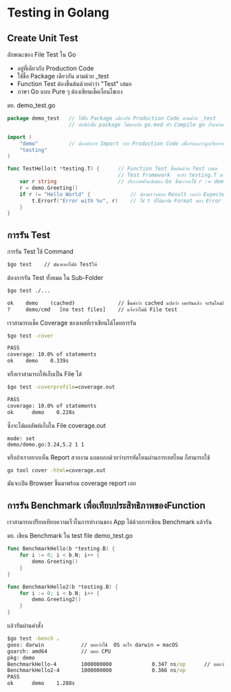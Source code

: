 # Testing in Golang

## Create Unit Test

ลักษณะของ File Test ใน Go

- อยู่ที่เดียวกับ Production Code
- ใช้ชื่อ Package เดียวกัน ตามด้วย _test
- Function Test ต้องขึ้นต้นด้วยคำว่า "Test" เสมอ
- ภาษา Go แบบ Pure ๆ ต้องเขียนเช็คเงื่อนไขเอง

ตย. demo_test.go

```go
package demo_test   // ใช้ชื่อ Package เดียวกับ Production Code ตามด้วย _test
                    // ปกติถ้าชื่อ package ไม่ตรงกับ go.mod ตัว Compile go ก็จะด่ายกเว้นเป็นกรณีของ test

import (
    "demo"          // ต้องทำการ Import จาก Production Code เพื่อจำลองว่าถูกเรียกจาก นอก Package ของ Production
    "testing"       
)

func TestHello(t *testing.T) {      // Function Test ขึ้นต้นด้วย Test เสมอ
                                    // Test Framework  จะส่ง testing.T มาให้เราใช้
    var r string                    // ประกาศตัวแปลของ Go ซึ่งแาจจะใช้ r := demo.Greeting() ได้
    r = demo.Greeting()
    if r != "Hello World" {             // ต้องตรวจสอบ Result เองว่า Expected กับ Actual เท่ากันไหม
        t.Errorf("Error with %v", r)    // ใช้ t ที่ได้มาจัด Format ของ Error เวลา Test ไม่ผ่าน
    }
}
```

## การรัน Test

การรัน Test ใช้ Command

```cmd
$go test    // มันจะหาไฟล์ Testให้
```

ต้องการรัน Test ทั้งหมด ใน Sub-Folder

```cmd
$go test ./...

ok    demo    (cached)              // ขึ้นคำว่า cached แปลว่า เคยรันแล้ว จะรันใหม่ก็ต่อเมื่อ Production Code เปลี่ยน
?     demo/cmd   [no test files]    // แจ้งว่าไม่มี File test
```

เราสามารถเช็ค Coverage ของเทสที่เราเขียนได้โดยการรัน

```cmd
$go test -cover

PASS
coverage: 10.0% of statements
ok    demo    0.339s
```

หรือเราสามารถให้เก็บเป็น File ได้

```cmd
$go test -coverprofile=coverage.out

PASS
coverage: 10.0% of statements
ok      demo    0.228s
```

ซึ่งจะได้ผลลัพท์เก็บใน File coverage.out

```text
mode: set
demo/demo.go:3.24,5.2 1 1
```

หรือถ้าเราอยากเห็น Report สวยงาม แถมบอกด้วยว่าบรรทัดไหนผ่านการเทสไหม ก็สามารถใช้

```cmd
go tool cover -html=coverage.out
```

มันจะเปิด Browser ขึ้นมาพร้อม coverage report เลย

## การรัน Benchmark เพื่อเทียบประสิทธิภาพของFunction

เราสามารถเปรียบเทียบความเร็วในการทำงานของ App ได้ด้วยการเขียน Benchmark แล้วรัน

ตย. เขียน Benchmark ใน test file demo_test.go

```go
func BenchmarkHello(b *testing.B) {
    for i := 0; i < b.N; i++ {
        demo.Greeting()
    }
}

func BenchmarkHello2(b *testing.B) {
    for i := 0; i < b.N; i++ {
        demo.Greeting2()
    }
}
```

แล้วรันผ่านคำสั่ง

```cmd
$go test -bench .
goos: darwin            // บอกว่าใช้  OS อะไร darwin = macOS
goarch: amd64           // บอก CPU
pkg: demo
BenchmarkHello-4        1000000000             0.347 ns/op      // บอกว่ารันใช้เวลาเท่าไหร่ต่อ 1 Operation
BenchmarkHello2-4       1000000000             0.366 ns/op
PASS
ok      demo    1.288s
```
